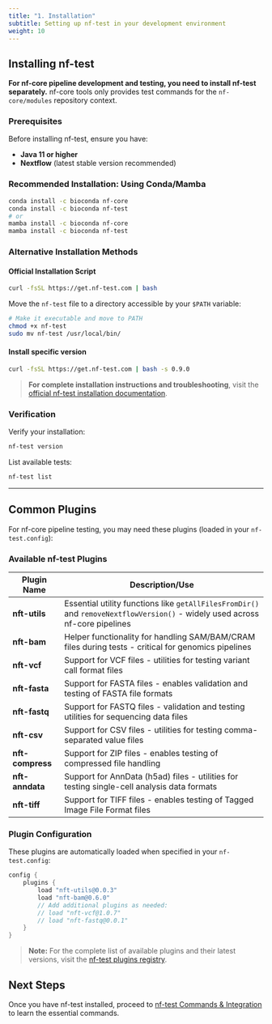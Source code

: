 ```yaml
---
title: "1. Installation"
subtitle: Setting up nf-test in your development environment
weight: 10
---
```


## Installing nf-test

**For nf-core pipeline development and testing, you need to install nf-test separately.** nf-core tools only provides test commands for the `nf-core/modules` repository context.

### Prerequisites

Before installing nf-test, ensure you have:

- **Java 11 or higher**
- **Nextflow** (latest stable version recommended)

### Recommended Installation: Using Conda/Mamba

```bash
conda install -c bioconda nf-core
conda install -c bioconda nf-test
# or
mamba install -c bioconda nf-core
mamba install -c bioconda nf-test
```

### Alternative Installation Methods

#### Official Installation Script

```bash
curl -fsSL https://get.nf-test.com | bash
```

Move the `nf-test` file to a directory accessible by your `$PATH` variable:

```bash
# Make it executable and move to PATH
chmod +x nf-test
sudo mv nf-test /usr/local/bin/
```

#### Install specific version

```bash
curl -fsSL https://get.nf-test.com | bash -s 0.9.0
```

> **For complete installation instructions and troubleshooting**, visit the [official nf-test installation documentation](https://www.nf-test.com/docs/getting-started/).

### Verification

Verify your installation:

```bash
nf-test version
```

List available tests:
```bash
nf-test list
```

---


## Common Plugins

For nf-core pipeline testing, you may need these plugins (loaded in your `nf-test.config`):

### Available nf-test Plugins

| Plugin Name | Description/Use |
|-------------|-----------------|
| **nft-utils** | Essential utility functions like `getAllFilesFromDir()` and `removeNextflowVersion()` - widely used across nf-core pipelines |
| **nft-bam** | Helper functionality for handling SAM/BAM/CRAM files during tests - critical for genomics pipelines |
| **nft-vcf** | Support for VCF files - utilities for testing variant call format files |
| **nft-fasta** | Support for FASTA files - enables validation and testing of FASTA file formats |
| **nft-fastq** | Support for FASTQ files - validation and testing utilities for sequencing data files |
| **nft-csv** | Support for CSV files - utilities for testing comma-separated value files |
| **nft-compress** | Support for ZIP files - enables testing of compressed file handling |
| **nft-anndata** | Support for AnnData (h5ad) files - utilities for testing single-cell analysis data formats |
| **nft-tiff** | Support for TIFF files - enables testing of Tagged Image File Format files |

### Plugin Configuration

These plugins are automatically loaded when specified in your `nf-test.config`:

```groovy
config {
    plugins {
        load "nft-utils@0.0.3"
        load "nft-bam@0.6.0"
        // Add additional plugins as needed:
        // load "nft-vcf@1.0.7"
        // load "nft-fastq@0.0.1"
    }
}
```

> **Note:** For the complete list of available plugins and their latest versions, visit the [nf-test plugins registry](https://plugins.nf-test.com/).

## Next Steps

Once you have nf-test installed, proceed to [nf-test Commands & Integration](./02_commands_integration.md) to learn the essential commands.
